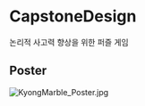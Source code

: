 # CapstoneDesign
논리적 사고력 향상을 위한 퍼즐 게임
<br>
## Poster
![KyongMarble_Poster.jpg](README/KyongMarble_Poster.jpg)
